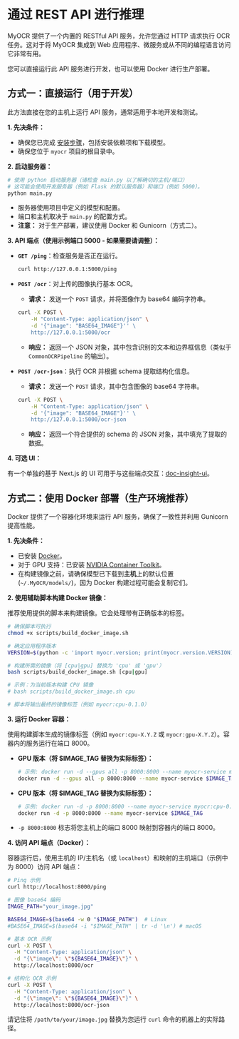 # 通过 REST API 进行推理

MyOCR 提供了一个内置的 RESTful API 服务，允许您通过 HTTP 请求执行 OCR 任务。这对于将 MyOCR 集成到 Web 应用程序、微服务或从不同的编程语言访问它非常有用。

您可以直接运行此 API 服务进行开发，也可以使用 Docker 进行生产部署。

## 方式一：直接运行（用于开发）

此方法直接在您的主机上运行 API 服务，通常适用于本地开发和测试。

**1. 先决条件：**

*   确保您已完成 [安装步骤](../getting-started/installation.md)，包括安装依赖项和下载模型。
*   确保您位于 `myocr` 项目的根目录中。

**2. 启动服务器：**

```bash
# 使用 python 启动服务器（请检查 main.py 以了解确切的主机/端口）
# 这可能会使用开发服务器（例如 Flask 的默认服务器）和端口（例如 5000）。
python main.py 
```

*   服务器使用项目中定义的模型和配置。
*   端口和主机取决于 `main.py` 的配置方式。
*   **注意：** 对于生产部署，建议使用 Docker 和 Gunicorn（方式二）。

**3. API 端点（使用示例端口 5000 - 如果需要请调整）：**

*   **`GET /ping`**：检查服务是否正在运行。
    ```bash
    curl http://127.0.0.1:5000/ping
    ```
*   **`POST /ocr`**：对上传的图像执行基本 OCR。
    *   **请求：** 发送一个 `POST` 请求，并将图像作为 base64 编码字符串。
    ```bash
    curl -X POST \
        -H "Content-Type: application/json" \
        -d '{"image": "BASE64_IMAGE"}'' \
        http://127.0.0.1:5000/ocr
    ```

    *   **响应：** 返回一个 JSON 对象，其中包含识别的文本和边界框信息（类似于 `CommonOCRPipeline` 的输出）。
*   **`POST /ocr-json`**：执行 OCR 并根据 schema 提取结构化信息。
    *   **请求：** 发送一个 `POST` 请求，其中包含图像的 base64 字符串。
        
    ```bash
    curl -X POST \
        -H "Content-Type: application/json" \
        -d '{"image": "BASE64_IMAGE"}'' \
        http://127.0.0.1:5000/ocr-json
    ```

    *   **响应：** 返回一个符合提供的 schema 的 JSON 对象，其中填充了提取的数据。

**4. 可选 UI：**

有一个单独的基于 Next.js 的 UI 可用于与这些端点交互：[doc-insight-ui](https://github.com/robbyzhaox/doc-insight-ui)。

## 方式二：使用 Docker 部署（生产环境推荐）

Docker 提供了一个容器化环境来运行 API 服务，确保了一致性并利用 Gunicorn 提高性能。

**1. 先决条件：**

*   已安装 [Docker](https://docs.docker.com/get-docker/)。
*   对于 GPU 支持：已安装 [NVIDIA Container Toolkit](https://docs.nvidia.com/datacenter/cloud-native/container-toolkit/latest/install-guide.html)。
*   在构建镜像之前，请确保模型已下载到**主机**上的默认位置 (`~/.MyOCR/models/`)，因为 Docker 构建过程可能会复制它们。

**2. 使用辅助脚本构建 Docker 镜像：**

推荐使用提供的脚本来构建镜像。它会处理带有正确版本的标签。

```bash
# 确保脚本可执行
chmod +x scripts/build_docker_image.sh

# 确定应用程序版本
VERSION=$(python -c 'import myocr.version; print(myocr.version.VERSION)')

# 构建所需的镜像（将 [cpu|gpu] 替换为 'cpu' 或 'gpu'）
bash scripts/build_docker_image.sh [cpu|gpu]

# 示例：为当前版本构建 CPU 镜像
# bash scripts/build_docker_image.sh cpu 

# 脚本将输出最终的镜像标签（例如 myocr:cpu-0.1.0）
```

**3. 运行 Docker 容器：**

使用构建脚本生成的镜像标签（例如 `myocr:cpu-X.Y.Z` 或 `myocr:gpu-X.Y.Z`）。容器内的服务运行在端口 8000。

*   **GPU 版本（将 $IMAGE_TAG 替换为实际标签）：**
    ```bash
    # 示例: docker run -d --gpus all -p 8000:8000 --name myocr-service myocr:gpu-0.1.0
    docker run -d --gpus all -p 8000:8000 --name myocr-service $IMAGE_TAG
    ```
*   **CPU 版本（将 $IMAGE_TAG 替换为实际标签）：**
    ```bash
    # 示例: docker run -d -p 8000:8000 --name myocr-service myocr:cpu-0.1.0
    docker run -d -p 8000:8000 --name myocr-service $IMAGE_TAG
    ```
*   `-p 8000:8000` 标志将您主机上的端口 8000 映射到容器内的端口 8000。

**4. 访问 API 端点（Docker）：**

容器运行后，使用主机的 IP/主机名（或 `localhost`）和映射的主机端口（示例中为 8000）访问 API 端点：

```bash
# Ping 示例
curl http://localhost:8000/ping 

# 图像 base64 编码
IMAGE_PATH="your_image.jpg"

BASE64_IMAGE=$(base64 -w 0 "$IMAGE_PATH")  # Linux
#BASE64_IMAGE=$(base64 -i "$IMAGE_PATH" | tr -d '\n') # macOS

# 基本 OCR 示例
curl -X POST \
  -H "Content-Type: application/json" \
  -d "{\"image\": \"${BASE64_IMAGE}\"}" \
  http://localhost:8000/ocr

# 结构化 OCR 示例
curl -X POST \
  -H "Content-Type: application/json" \
  -d "{\"image\": \"${BASE64_IMAGE}\"}" \
  http://localhost:8000/ocr-json
```

请记住将 `/path/to/your/image.jpg` 替换为您运行 `curl` 命令的机器上的实际路径。 